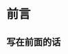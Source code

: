 # 前言

## 写在前面的话

<!-- 相信大家都已经或多或少听过了编程这个概念，而本学期你也即将要面临“编程课”这样一门及其特别的课。说它特别就是因为编程于我们以往所上的任何课程不同。传统的高中课程基本上就只是在书本或是练习册上反复地学习和巩固知识点。而计算概论这么课则完全颠覆了以往的这种学习模式，在此，你需要主动发挥的你的学习能力，去学习于电脑和编程相关的操作。特别是对于刚刚接触电脑或者从未接触电脑的同学，你们会需要付出更多的努力。在课堂上，老师一定不会在去从头开始讲解电脑的操作。如何移动鼠标，如何创建文件夹或者文件，如何修改文件，下载和安装程序，使用程序这些统统都需要你自己学习。计算机发展还不到短短百年，就已经长成了繁茂的大树，并且此后它还会继续快速生长。计算机的知识及其庞大复杂，就算是编者我也不敢说自己能熟练和掌握计算机的相关知识。 -->